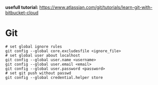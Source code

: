 **usefull tutorial:** https://www.atlassian.com/git/tutorials/learn-git-with-bitbucket-cloud

# Git

``` shell
# set global ignore rules
git config --global core.excludesfile <ignore_file>
# set global user about localhost
git config --global user.name <username>
git config --global user.email <email>
git config --global user.password <password>
# set git push without passwd
git config --global credential.helper store
```

